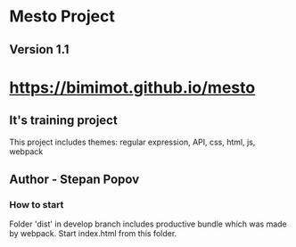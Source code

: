 # Mesto Project

## Version 1.1

# https://bimimot.github.io/mesto


## It's training project
This project includes themes: regular expression, API, css, html, js, webpack
	
## Author - Stepan Popov

### How to start
Folder 'dist' in develop branch includes productive bundle which was made by webpack.
Start index.html from this folder.
	
